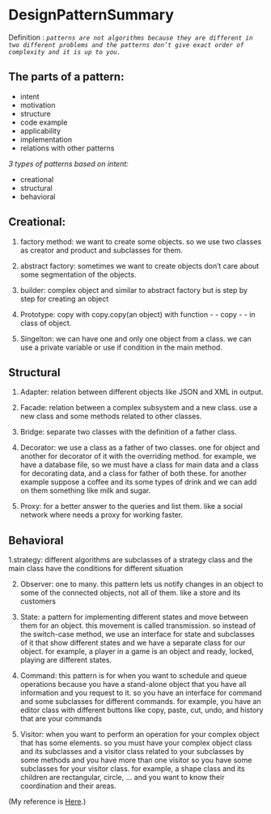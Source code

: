 # DesignPatternSummary

Definition : *`patterns are not algorithms because they are different in two different problems and the patterns don’t give exact order of complexity and it is up to you.`*

## The parts of a pattern:
- intent
- motivation
- structure
- code example
- applicability
- implementation
- relations with other patterns

*3 types of patterns based on intent:*
- creational
- structural
- behavioral

## Creational:
1. factory method: we want to create some objects. so we use two classes as creator and product and subclasses for them.

2. abstract factory: sometimes we want to create objects don’t care about some segmentation of the objects. 

3. builder: complex object and similar to abstract factory but is step by step for creating an object

4. Prototype: copy with copy.copy(an object) with function - - copy - - in class of object.

5. Singelton: we can have one and only one object from a class. we can use a private variable or use if condition in the main method.

## Structural
1. Adapter: relation between different objects like JSON and XML in output.

2. Facade: relation between a complex subsystem and a new class. use a new class and some methods related to other classes.

3. Bridge: separate two classes with the definition of a father class.

4. Decorator: we use a class as a father of two classes. one for object and another for decorator of it with the overriding method.
for example, we have a database file, so we must have a class for main data and a class for decorating data, and a class for father of both these. for another example suppose a coffee and its some types of drink and we can add on them something like milk and sugar.

5. Proxy: for a better answer to the queries and list them. like a social network where needs a proxy for working faster.

## Behavioral
1.strategy: different algorithms are subclasses of a strategy class and the main class have the conditions for different situation 

2. Observer: one to many. this pattern lets us notify changes in an object to some of the connected objects, not all of them. like a store and its customers

3. State: a pattern for implementing different states and move between them for an object. this movement is called transmission. so instead of the switch-case method, we use an interface for state and subclasses of it that show different states and we have a separate class for our object.
for example, a player in a game is an object and ready, locked, playing are different states.

4. Command: this pattern is for when you want to schedule and queue operations because you have a stand-alone object that you have all information and you request to it. so you have an interface for command and some subclasses for different commands.
for example, you have an editor class with different buttons like copy, paste, cut, undo, and history that are your commands

5. Visitor: when you want to perform an operation for your complex object that has some elements. so you must have your complex object class and its subclasses and a visitor class related to your subclasses by some methods and you have more than one visitor so you have some subclasses for your visitor class.
for example, a shape class and its children are rectangular, circle, … and you want to know their coordination and their areas.

(My reference is [Here](https://refactoring.guru/design-patterns/python/).)
